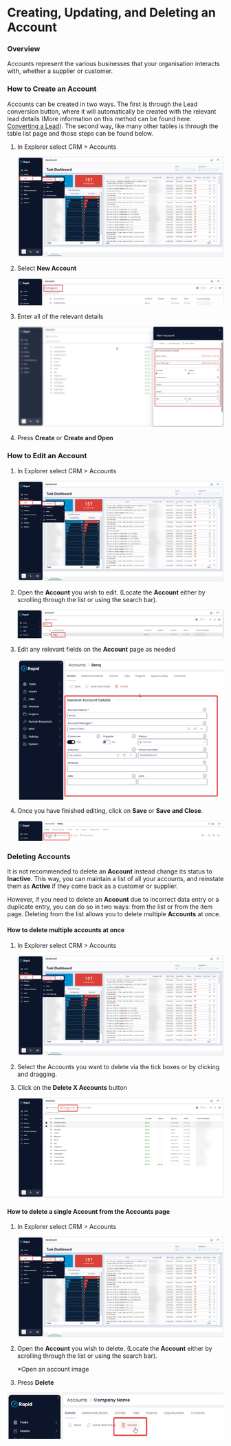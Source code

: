 # Creating, Updating, and Deleting an Account

### Overview

Accounts represent the various businesses that your organisation interacts with, whether a supplier or customer.

### How to Create an Account

Accounts can be created in two ways. The first is through the Lead conversion button, where it will automatically be created with the relevant lead details (More information on this method can be found here: [Converting a Lead](../Leads/converting-a-lead/converting-a-lead.md)). The second way, like many other tables is through the table list page and those steps can be found below.

1. In Explorer select CRM &gt; Accounts  

    ![Navigate to Accounts](<Navigate to Accounts.png>)

2. Select **New Account** 

    ![Create new Account](<Create new Account.png>)

3. Enter all of the relevant details  

    ![Fill out create Account form](<Fill out create Account form.png>)

4. Press **Create** or ****Create and Open**** 


### How to Edit an Account

1. In Explorer select CRM &gt; Accounts  

    ![Navigate to Accounts](<Navigate to Accounts.png>)

2. Open the **Account** you wish to edit. (Locate the **Account** either by scrolling through the list or using the search bar).  

    [![image-1702937382009.png](./PGmUaSfgJqmrlc2A-image-1702937382009.png)](./PGmUaSfgJqmrlc2A-image-1702937382009.png)

3. Edit any relevant fields on the **Account** page as needed  

    [![image-1702937446040.png](./z8B0ZUyYXb2yB5vQ-image-1702937446040.png)](./z8B0ZUyYXb2yB5vQ-image-1702937446040.png)

4. Once you have finished editing, click on **Save** or **Save and Close**.  

    ![image-1702937480119.png](./XX9ZeHq3vNnv8k3O-image-1702937480119.png)

### Deleting Accounts

It is not recommended to delete an **Account** instead change its status to **Inactive**. This way, you can maintain a list of all your accounts, and reinstate them as **Active** if they come back as a customer or supplier.

However, if you need to delete an **Account** due to incorrect data entry or a duplicate entry, you can do so in two ways: from the list or from the item page. Deleting from the list allows you to delete multiple **Accounts** at once.

#### How to delete multiple accounts at once

1. In Explorer select CRM &gt; Accounts  

    ![Navigate to Accounts](<Navigate to Accounts.png>)

2. Select the Accounts you want to delete via the tick boxes or by clicking and dragging.

3. Click on the **Delete X Accounts** button  

    [![image-1702937706766.png](./W1jWNEmp6riexSVp-image-1702937706766.png)](./W1jWNEmp6riexSVp-image-1702937706766.png)

#### How to delete a single Account from the Accounts page

1. In Explorer select CRM &gt; Accounts  

    ![Navigate to Accounts](<Navigate to Accounts.png>)

2. Open the **Account** you wish to delete. (Locate the **Account** either by scrolling through the list or using the search bar).  

    *Open an account image

3. Press **Delete** 

![image-1702937788809.png](./Tv9eHmdrILgYljND-image-1702937788809.png)